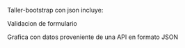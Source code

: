 Taller-bootstrap con json incluye:

Validacion de formulario

Grafica con datos proveniente de una API en formato JSON
